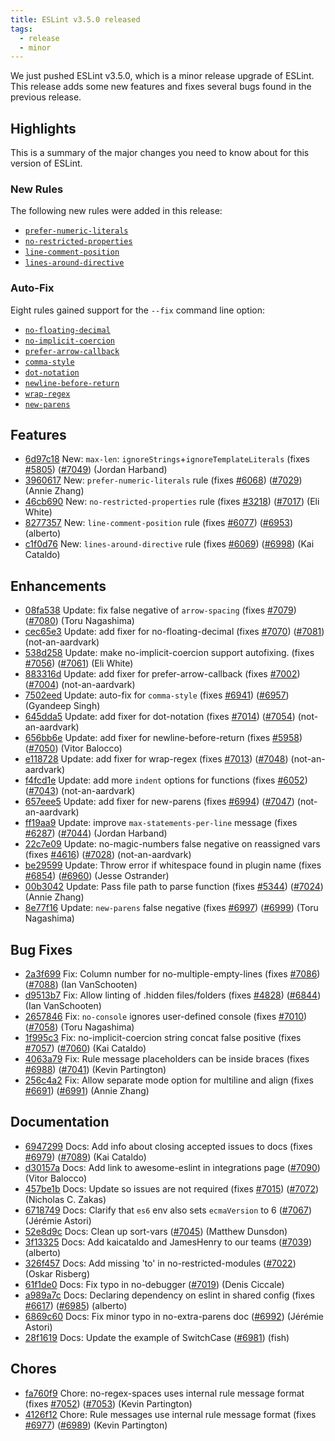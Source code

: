 ```yaml
---
title: ESLint v3.5.0 released
tags:
  - release
  - minor
---
```


We just pushed ESLint v3.5.0, which is a minor release upgrade of ESLint. This release adds some new features and fixes several bugs found in the previous release.

## Highlights

This is a summary of the major changes you need to know about for this version of ESLint.

### New Rules

The following new rules were added in this release:

* [`prefer-numeric-literals`](https://eslint.org/docs/rules/prefer-numeric-literals)
* [`no-restricted-properties`](https://eslint.org/docs/rules/no-restricted-properties)
* [`line-comment-position`](https://eslint.org/docs/rules/line-comment-position)
* [`lines-around-directive`](https://eslint.org/docs/rules/lines-around-directive)

### Auto-Fix

Eight rules gained support for the `--fix` command line option:

* [`no-floating-decimal`](https://eslint.org/docs/rules/no-floating-decimal)
* [`no-implicit-coercion`](https://eslint.org/docs/rules/no-implicit-coercion)
* [`prefer-arrow-callback`](https://eslint.org/docs/rules/prefer-arrow-callback)
* [`comma-style`](https://eslint.org/docs/rules/comma-style)
* [`dot-notation`](https://eslint.org/docs/rules/dot-notation)
* [`newline-before-return`](https://eslint.org/docs/rules/newline-before-return)
* [`wrap-regex`](https://eslint.org/docs/rules/wrap-regex)
* [`new-parens`](https://eslint.org/docs/rules/new-parens)


## Features


* [6d97c18](https://github.com/eslint/eslint/commit/6d97c18) New: `max-len`: `ignoreStrings`+`ignoreTemplateLiterals` (fixes [#5805](https://github.com/eslint/eslint/issues/5805)) ([#7049](https://github.com/eslint/eslint/issues/7049)) (Jordan Harband)
* [3960617](https://github.com/eslint/eslint/commit/3960617) New: `prefer-numeric-literals` rule (fixes [#6068](https://github.com/eslint/eslint/issues/6068)) ([#7029](https://github.com/eslint/eslint/issues/7029)) (Annie Zhang)
* [46cb690](https://github.com/eslint/eslint/commit/46cb690) New: `no-restricted-properties` rule (fixes [#3218](https://github.com/eslint/eslint/issues/3218)) ([#7017](https://github.com/eslint/eslint/issues/7017)) (Eli White)
* [8277357](https://github.com/eslint/eslint/commit/8277357) New: `line-comment-position` rule (fixes [#6077](https://github.com/eslint/eslint/issues/6077)) ([#6953](https://github.com/eslint/eslint/issues/6953)) (alberto)
* [c1f0d76](https://github.com/eslint/eslint/commit/c1f0d76) New: `lines-around-directive` rule (fixes [#6069](https://github.com/eslint/eslint/issues/6069)) ([#6998](https://github.com/eslint/eslint/issues/6998)) (Kai Cataldo)




## Enhancements


* [08fa538](https://github.com/eslint/eslint/commit/08fa538) Update: fix false negative of `arrow-spacing` (fixes [#7079](https://github.com/eslint/eslint/issues/7079)) ([#7080](https://github.com/eslint/eslint/issues/7080)) (Toru Nagashima)
* [cec65e3](https://github.com/eslint/eslint/commit/cec65e3) Update: add fixer for no-floating-decimal (fixes [#7070](https://github.com/eslint/eslint/issues/7070)) ([#7081](https://github.com/eslint/eslint/issues/7081)) (not-an-aardvark)
* [538d258](https://github.com/eslint/eslint/commit/538d258) Update: make no-implicit-coercion support autofixing. (fixes [#7056](https://github.com/eslint/eslint/issues/7056)) ([#7061](https://github.com/eslint/eslint/issues/7061)) (Eli White)
* [883316d](https://github.com/eslint/eslint/commit/883316d) Update: add fixer for prefer-arrow-callback (fixes [#7002](https://github.com/eslint/eslint/issues/7002)) ([#7004](https://github.com/eslint/eslint/issues/7004)) (not-an-aardvark)
* [7502eed](https://github.com/eslint/eslint/commit/7502eed) Update: auto-fix for `comma-style` (fixes [#6941](https://github.com/eslint/eslint/issues/6941)) ([#6957](https://github.com/eslint/eslint/issues/6957)) (Gyandeep Singh)
* [645dda5](https://github.com/eslint/eslint/commit/645dda5) Update: add fixer for dot-notation (fixes [#7014](https://github.com/eslint/eslint/issues/7014)) ([#7054](https://github.com/eslint/eslint/issues/7054)) (not-an-aardvark)
* [656bb6e](https://github.com/eslint/eslint/commit/656bb6e) Update: add fixer for newline-before-return (fixes [#5958](https://github.com/eslint/eslint/issues/5958)) ([#7050](https://github.com/eslint/eslint/issues/7050)) (Vitor Balocco)
* [e118728](https://github.com/eslint/eslint/commit/e118728) Update: add fixer for wrap-regex (fixes [#7013](https://github.com/eslint/eslint/issues/7013)) ([#7048](https://github.com/eslint/eslint/issues/7048)) (not-an-aardvark)
* [f4fcd1e](https://github.com/eslint/eslint/commit/f4fcd1e) Update: add more `indent` options for functions (fixes [#6052](https://github.com/eslint/eslint/issues/6052)) ([#7043](https://github.com/eslint/eslint/issues/7043)) (not-an-aardvark)
* [657eee5](https://github.com/eslint/eslint/commit/657eee5) Update: add fixer for new-parens (fixes [#6994](https://github.com/eslint/eslint/issues/6994)) ([#7047](https://github.com/eslint/eslint/issues/7047)) (not-an-aardvark)
* [ff19aa9](https://github.com/eslint/eslint/commit/ff19aa9) Update: improve `max-statements-per-line` message (fixes [#6287](https://github.com/eslint/eslint/issues/6287)) ([#7044](https://github.com/eslint/eslint/issues/7044)) (Jordan Harband)
* [22c7e09](https://github.com/eslint/eslint/commit/22c7e09) Update: no-magic-numbers false negative on reassigned vars (fixes [#4616](https://github.com/eslint/eslint/issues/4616)) ([#7028](https://github.com/eslint/eslint/issues/7028)) (not-an-aardvark)
* [be29599](https://github.com/eslint/eslint/commit/be29599) Update: Throw error if whitespace found in plugin name (fixes [#6854](https://github.com/eslint/eslint/issues/6854)) ([#6960](https://github.com/eslint/eslint/issues/6960)) (Jesse Ostrander)
* [00b3042](https://github.com/eslint/eslint/commit/00b3042) Update: Pass file path to parse function (fixes [#5344](https://github.com/eslint/eslint/issues/5344)) ([#7024](https://github.com/eslint/eslint/issues/7024)) (Annie Zhang)
* [8e77f16](https://github.com/eslint/eslint/commit/8e77f16) Update: `new-parens` false negative (fixes [#6997](https://github.com/eslint/eslint/issues/6997)) ([#6999](https://github.com/eslint/eslint/issues/6999)) (Toru Nagashima)




## Bug Fixes


* [2a3f699](https://github.com/eslint/eslint/commit/2a3f699) Fix: Column number for no-multiple-empty-lines (fixes [#7086](https://github.com/eslint/eslint/issues/7086)) ([#7088](https://github.com/eslint/eslint/issues/7088)) (Ian VanSchooten)
* [d9513b7](https://github.com/eslint/eslint/commit/d9513b7) Fix: Allow linting of .hidden files/folders (fixes [#4828](https://github.com/eslint/eslint/issues/4828)) ([#6844](https://github.com/eslint/eslint/issues/6844)) (Ian VanSchooten)
* [2657846](https://github.com/eslint/eslint/commit/2657846) Fix: `no-console` ignores user-defined console (fixes [#7010](https://github.com/eslint/eslint/issues/7010)) ([#7058](https://github.com/eslint/eslint/issues/7058)) (Toru Nagashima)
* [1f995c3](https://github.com/eslint/eslint/commit/1f995c3) Fix: no-implicit-coercion string concat false positive (fixes [#7057](https://github.com/eslint/eslint/issues/7057)) ([#7060](https://github.com/eslint/eslint/issues/7060)) (Kai Cataldo)
* [4063a79](https://github.com/eslint/eslint/commit/4063a79) Fix: Rule message placeholders can be inside braces (fixes [#6988](https://github.com/eslint/eslint/issues/6988)) ([#7041](https://github.com/eslint/eslint/issues/7041)) (Kevin Partington)
* [256c4a2](https://github.com/eslint/eslint/commit/256c4a2) Fix: Allow separate mode option for multiline and align (fixes [#6691](https://github.com/eslint/eslint/issues/6691)) ([#6991](https://github.com/eslint/eslint/issues/6991)) (Annie Zhang)




## Documentation


* [6947299](https://github.com/eslint/eslint/commit/6947299) Docs: Add info about closing accepted issues to docs (fixes [#6979](https://github.com/eslint/eslint/issues/6979)) ([#7089](https://github.com/eslint/eslint/issues/7089)) (Kai Cataldo)
* [d30157a](https://github.com/eslint/eslint/commit/d30157a) Docs: Add link to awesome-eslint in integrations page ([#7090](https://github.com/eslint/eslint/issues/7090)) (Vitor Balocco)
* [457be1b](https://github.com/eslint/eslint/commit/457be1b) Docs: Update so issues are not required (fixes [#7015](https://github.com/eslint/eslint/issues/7015)) ([#7072](https://github.com/eslint/eslint/issues/7072)) (Nicholas C. Zakas)
* [6718749](https://github.com/eslint/eslint/commit/6718749) Docs: Clarify that `es6` env also sets `ecmaVersion` to 6 ([#7067](https://github.com/eslint/eslint/issues/7067)) (Jérémie Astori)
* [52e8d9c](https://github.com/eslint/eslint/commit/52e8d9c) Docs: Clean up sort-vars ([#7045](https://github.com/eslint/eslint/issues/7045)) (Matthew Dunsdon)
* [3f13325](https://github.com/eslint/eslint/commit/3f13325) Docs: Add kaicataldo and JamesHenry to our teams ([#7039](https://github.com/eslint/eslint/issues/7039)) (alberto)
* [326f457](https://github.com/eslint/eslint/commit/326f457) Docs: Add missing 'to' in no-restricted-modules ([#7022](https://github.com/eslint/eslint/issues/7022)) (Oskar Risberg)
* [61f1de0](https://github.com/eslint/eslint/commit/61f1de0) Docs: Fix typo in no-debugger ([#7019](https://github.com/eslint/eslint/issues/7019)) (Denis Ciccale)
* [a989a7c](https://github.com/eslint/eslint/commit/a989a7c) Docs: Declaring dependency on eslint in shared config (fixes [#6617](https://github.com/eslint/eslint/issues/6617)) ([#6985](https://github.com/eslint/eslint/issues/6985)) (alberto)
* [6869c60](https://github.com/eslint/eslint/commit/6869c60) Docs: Fix minor typo in no-extra-parens doc ([#6992](https://github.com/eslint/eslint/issues/6992)) (Jérémie Astori)
* [28f1619](https://github.com/eslint/eslint/commit/28f1619) Docs: Update the example of SwitchCase ([#6981](https://github.com/eslint/eslint/issues/6981)) (fish)








## Chores


* [fa760f9](https://github.com/eslint/eslint/commit/fa760f9) Chore: no-regex-spaces uses internal rule message format (fixes [#7052](https://github.com/eslint/eslint/issues/7052)) ([#7053](https://github.com/eslint/eslint/issues/7053)) (Kevin Partington)
* [4126f12](https://github.com/eslint/eslint/commit/4126f12) Chore: Rule messages use internal rule message format (fixes [#6977](https://github.com/eslint/eslint/issues/6977)) ([#6989](https://github.com/eslint/eslint/issues/6989)) (Kevin Partington)

